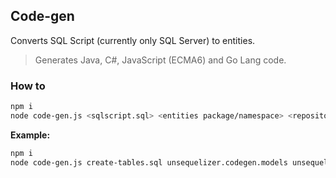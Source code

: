## Code-gen

Converts SQL Script (currently only SQL Server) to entities.  

> Generates Java, C#, JavaScript (ECMA6) and Go Lang code.

### How to
```sh
npm i
node code-gen.js <sqlscript.sql> <entities package/namespace> <repositories package/namespace>
```
  
**Example:**
```sh
npm i
node code-gen.js create-tables.sql unsequelizer.codegen.models unsequelizer.codegen.repositories
```
